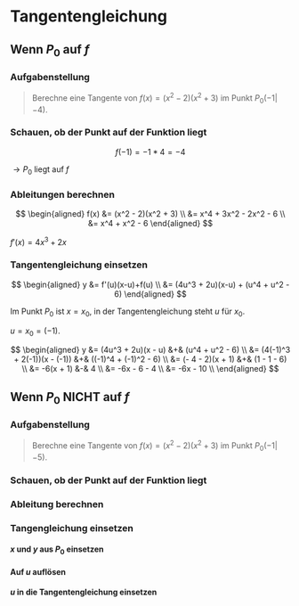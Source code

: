 # Tangentengleichung

## Wenn $P_0$ auf $f$

### Aufgabenstellung

> Berechne eine Tangente von $f(x) = (x^2 - 2)(x^2 + 3)$ im Punkt $P_0(-1 | -4)$.

### Schauen, ob der Punkt auf der Funktion liegt

$$
f(-1) = -1 * 4 = -4
$$

$\rightarrow P_0$ liegt auf $f$

### Ableitungen berechnen

$$
\begin{aligned}
    f(x) &= (x^2 - 2)(x^2 + 3) \\
         &= x^4 + 3x^2 - 2x^2 - 6 \\
         &= x^4 + x^2 - 6
\end{aligned}
$$

$f'(x) = 4x^3 + 2x$

### Tangentengleichung einsetzen

$$
\begin{aligned}
    y &= f'(u)(x-u)+f(u) \\
      &= (4u^3 + 2u)(x-u) + (u^4 + u^2 - 6)
\end{aligned}
$$

Im Punkt $P_0$ ist $x = x_0$, in der Tangentengleichung steht $u$ für $x_0$.

$u = x_0 = (-1)$.

$$
\begin{aligned}
    y &= (4u^3 + 2u)(x - u) &+& (u^4 + u^2 - 6) \\
      &= (4(-1)^3 + 2(-1))(x - (-1)) &+& ((-1)^4 + (-1)^2 - 6) \\
      &= (- 4 - 2)(x + 1) &+& (1 - 1 - 6) \\
      &= -6(x + 1) &-& 4 \\
      &= -6x - 6 - 4 \\
      &= -6x - 10 \\
\end{aligned}
$$

## Wenn $P_0$ **NICHT** auf $f$

### Aufgabenstellung

> Berechne eine Tangente von $f(x) = (x^2 - 2)(x^2 + 3)$ im Punkt $P_0(-1 | -5)$.

### Schauen, ob der Punkt auf der Funktion liegt

### Ableitung berechnen

### Tangengleichung einsetzen

#### $x$ und $y$ aus $P_0$ einsetzen

#### Auf $u$ auflösen

#### $u$ in die Tangentengleichung einsetzen
